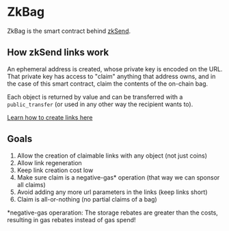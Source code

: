 # ZkBag

ZkBag is the smart contract behind [zkSend](https://zksend.com/).

## How zkSend links work

An ephemeral address is created, whose private key is encoded on the URL.
That private key has access to "claim" anything that address owns, and in the case
of this smart contract, claim the contents of the on-chain bag.

Each object is returned by value and can be transferred with a `public_transfer` 
(or used in any other way the recipient wants to).

[Learn how to create links here](https://sdk.mystenlabs.com/zksend/link-builder)

## Goals

1. Allow the creation of claimable links with any object (not just coins)
2. Allow link regeneration
3. Keep link creation cost low
4. Make sure claim is a negative-gas* operation (that way we can sponsor all claims)
5. Avoid adding any more url parameters in the links (keep links short)
6. Claim is all-or-nothing (no partial claims of a bag)

*negative-gas operaration: The storage rebates are greater than the costs, resulting in gas rebates instead of gas spend!
